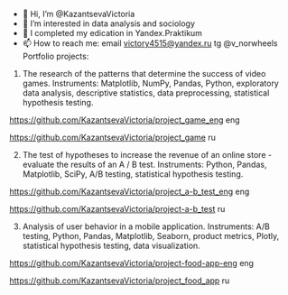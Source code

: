 - 👋 Hi, I’m @KazantsevaVictoria
- 👀 I’m interested in data analysis and sociology
- 🌱 I completed my edication in Yandex.Praktikum
- 📫 How to reach me: email victory4515@yandex.ru
                      tg @v_norwheels
Portfolio projects:
1) The research of the patterns that determine the success of video games. 
Instruments: Matplotlib, NumPy, Pandas, Python, exploratory data analysis, descriptive statistics, data preprocessing, statistical hypothesis testing.

https://github.com/KazantsevaVictoria/project_game_eng eng

https://github.com/KazantsevaVictoria/project_game ru



2) The test of hypotheses to increase the revenue of an online store - evaluate the results of an A / B test. 
Instruments: Python, Pandas, Matplotlib, SciPy, A/B testing, statistical hypothesis testing.

https://github.com/KazantsevaVictoria/project_a-b_test_eng eng

https://github.com/KazantsevaVictoria/project-a-b_test ru

3) Analysis of user behavior in a mobile application. 
Instruments: A/B testing, Python, Pandas, Matplotlib, Seaborn, product metrics, Plotly, statistical hypothesis testing, data visualization.

https://github.com/KazantsevaVictoria/project-food-app-eng eng

https://github.com/KazantsevaVictoria/project_food_app ru

<!---
KazantsevaVictoria/KazantsevaVictoria is a ✨ special ✨ repository because its `README.md` (this file) appears on your GitHub profile.
You can click the Preview link to take a look at your changes.
--->
